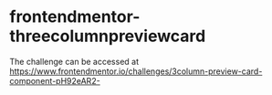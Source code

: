 # frontendmentor-threecolumnpreviewcard
The challenge can be accessed at https://www.frontendmentor.io/challenges/3column-preview-card-component-pH92eAR2-
